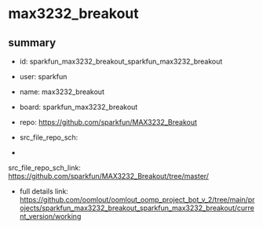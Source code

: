 # max3232_breakout
 
## summary 
* id: sparkfun_max3232_breakout_sparkfun_max3232_breakout
* user: sparkfun
* name: max3232_breakout
* board: sparkfun_max3232_breakout
* repo: https://github.com/sparkfun/MAX3232_Breakout



* src_file_repo_sch: 
*
 src_file_repo_sch_link: https://github.com/sparkfun/MAX3232_Breakout/tree/master/
* full details link: https://github.com/oomlout/oomlout_oomp_project_bot_v_2/tree/main/projects/sparkfun_max3232_breakout_sparkfun_max3232_breakout/current_version/working  






